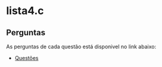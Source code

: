 # lista4.c
## Perguntas
As perguntas de cada questão está disponivel no link abaixo:
- [Questões](https://github.com/deboradls/fup.c/blob/main/Lista%204%20-%20Vetores/Lista%20de%20Exerc%C3%ADcio%20-%20Vetores.pdf)
